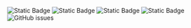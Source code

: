 ![Static Badge](https://img.shields.io/badge/blacklists-60-000000) ![Static Badge](https://img.shields.io/badge/blacklisted-2653291-cc0000) ![Static Badge](https://img.shields.io/badge/whitelisted-2245-00CC00) ![Static Badge](https://img.shields.io/badge/streaming_blacklist-28107-000000) ![GitHub issues](https://img.shields.io/github/issues/fabriziosalmi/blacklists)
